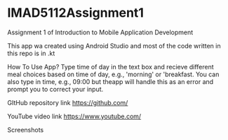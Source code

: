 # IMAD5112Assignment1
Assignment 1 of Introduction to Mobile Application Development

This app wa created using Android Studio and most of the code written in this repo is in .kt

How To Use App?
Type time of day in the text box and recieve different meal choices based on time of day, e.g., 'morning' or 'breakfast.
You can also type in time, e.g., 09:00 but theapp will handle this as an error and prompt you to correct your input.

GItHub repository link
https://github.com/

YouTube video link
https://www.youtube.com/

Screenshots
